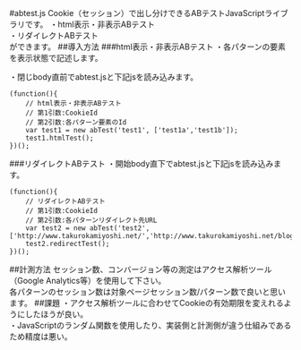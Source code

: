 #abtest.js
Cookie（セッション）で出し分けできるABテストJavaScriptライブラリです。
・html表示・非表示ABテスト  
・リダイレクトABテスト  
ができます。
##導入方法
###html表示・非表示ABテスト
・各パターンの要素を表示状態で記述します。
	<div id="test1a" style="display: none;"><a href="#">あなたにおすすめ！！</a></div>
	<div id="test1b" style="display: none;"><a href="#">みんなに人気！！</a></div>
・閉じbody直前でabtest.jsと下記jsを読み込みます。

	(function(){
	    // html表示・非表示ABテスト
	    // 第1引数:CookieId
	    // 第2引数:各パターン要素のId
	    var test1 = new abTest('test1', ['test1a','test1b']);
	    test1.htmlTest();
	})();

###リダイレクトABテスト
・開始body直下でabtest.jsと下記jsを読み込みます。

	(function(){
	    // リダイレクトABテスト
	    // 第1引数:CookieId
	    // 第2引数:各パターンリダイレクト先URL
	    var test2 = new abTest('test2', ['http://www.takurokamiyoshi.net/','http://www.takurokamiyoshi.net/blog/']);
	    test2.redirectTest();
	})();

##計測方法
セッション数、コンバージョン等の測定はアクセス解析ツール（Google Analytics等）を使用して下さい。  
各パターンのセッション数は対象ページセッション数/パターン数で良いと思います。
##課題
・アクセス解析ツールに合わせてCookieの有効期限を変えれるようにしたほうが良い。  
・JavaScriptのランダム関数を使用したり、実装側と計測側が違う仕組みであるため精度は悪い。